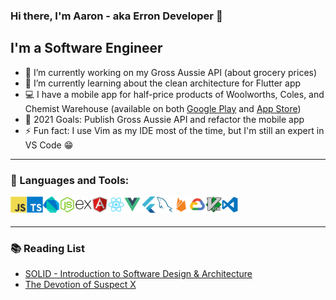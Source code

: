 ### Hi there, I'm Aaron - aka Erron Developer 👋

## I'm a Software Engineer

- 🔭 I’m currently working on my Gross Aussie API (about grocery prices)
- 🌱 I’m currently learning about the clean architecture for Flutter app
- 💻 I have a mobile app for half-price products of Woolworths, Coles, and Chemist Warehouse (available on both [Google Play][halfpricedealsandroid] and [App Store][halfpricedealsios])
- 🥅 2021 Goals: Publish Gross Aussie API and refactor the mobile app
- ⚡ Fun fact: I use Vim as my IDE most of the time, but I'm still an expert in VS Code 😁

---

### 🔨 Languages and Tools:

<img align="left" alt="JavaScript" width="26px" src="./icons/javascript.svg" />
<img align="left" alt="TypeScript" width="26px" src="./icons/typescript.svg" />
<img align="left" alt="Dart" width="26px" src="./icons/dart.svg" />
<img align="left" alt="Node" width="26px" src="./icons/node.svg" />
<img align="left" alt="Express" width="26px" src="./icons/express.svg" />
<img align="left" alt="Angular" width="26px" src="./icons/angular.svg" />
<img align="left" alt="React" width="26px" src="./icons/react.svg" />
<img align="left" alt="Vue" width="26px" src="./icons/vue.svg" />
<img align="left" alt="Flutter" width="26px" src="./icons/flutter.svg" />
<img align="left" alt="MySQL" width="26px" src="./icons/mysql.svg" />
<img align="left" alt="Firebase" width="26px" src="./icons/firebase.svg" />
<img align="left" alt="Google Cloud Platform" width="26px" src="./icons/gcp.svg" />
<img align="left" alt="Vim" width="26px" src="./icons/vim.svg" />
<img align="left" alt="VS Code" width="26px" src="./icons/vscode.svg" />

<br />
<br />

---

### 📚 Reading List

- [SOLID - Introduction to Software Design & Architecture][solidbook]
- [The Devotion of Suspect X][thedevotionofsuspectx]

[halfpricedealsandroid]: https://play.google.com/store/apps/details?id=com.erron.halfpricedeals
[halfpricedealsios]: https://apps.apple.com/us/app/half-price-deals/id1518367162
[linkedin]: https://www.linkedin.com/in/aaron-nguyen-an
[solidbook]: https://solidbook.io
[theshadowofthewind]: https://www.goodreads.com/book/show/1232.The_Shadow_of_the_Wind
[thedevotionofsuspectx]: https://www.goodreads.com/book/show/8686068-the-devotion-of-suspect-x

<!--
**ntta/ntta** is a ✨ _special_ ✨ repository because its `README.md` (this file) appears on your GitHub profile.

Here are some ideas to get you started:

- 🔭 I’m currently working on ...
- 🌱 I’m currently learning ...
- 👯 I’m looking to collaborate on ...
- 🤔 I’m looking for help with ...
- 💬 Ask me about ...
- 📫 How to reach me: ...
- 😄 Pronouns: ...
- ⚡ Fun fact: ...
-->
